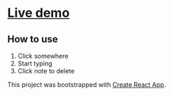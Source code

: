 # [Live demo](https://matthewthomsonnz.github.io/react-simple-bubble-app/)

## How to use

1. Click somewhere
2. Start typing
3. Click note to delete

This project was bootstrapped with [Create React App](https://github.com/facebook/create-react-app).
